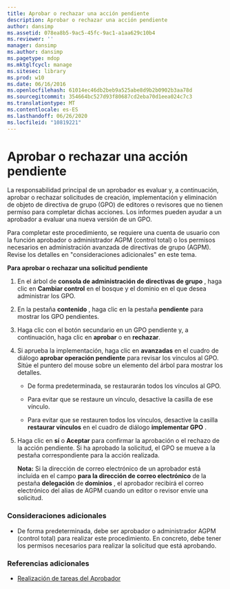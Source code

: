 ```yaml
---
title: Aprobar o rechazar una acción pendiente
description: Aprobar o rechazar una acción pendiente
author: dansimp
ms.assetid: 078ea8b5-9ac5-45fc-9ac1-a1aa629c10b4
ms.reviewer: ''
manager: dansimp
ms.author: dansimp
ms.pagetype: mdop
ms.mktglfcycl: manage
ms.sitesec: library
ms.prod: w10
ms.date: 06/16/2016
ms.openlocfilehash: 61014ec46db2beb9a525abe8d9b2b0902b3aa78d
ms.sourcegitcommit: 354664bc527d93f80687cd2eba70d1eea024c7c3
ms.translationtype: MT
ms.contentlocale: es-ES
ms.lasthandoff: 06/26/2020
ms.locfileid: "10819221"
---
```

# Aprobar o rechazar una acción pendiente


La responsabilidad principal de un aprobador es evaluar y, a continuación, aprobar o rechazar solicitudes de creación, implementación y eliminación de objeto de directiva de grupo (GPO) de editores o revisores que no tienen permiso para completar dichas acciones. Los informes pueden ayudar a un aprobador a evaluar una nueva versión de un GPO.

Para completar este procedimiento, se requiere una cuenta de usuario con la función aprobador o administrador AGPM (control total) o los permisos necesarios en administración avanzada de directivas de grupo (AGPM). Revise los detalles en "consideraciones adicionales" en este tema.

**Para aprobar o rechazar una solicitud pendiente**

1.  En el árbol de **consola de administración de directivas de grupo** , haga clic en **Cambiar control** en el bosque y el dominio en el que desea administrar los GPO.

2.  En la pestaña **contenido** , haga clic en la pestaña **pendiente** para mostrar los GPO pendientes.

3.  Haga clic con el botón secundario en un GPO pendiente y, a continuación, haga clic en **aprobar** o en **rechazar**.

4.  Si aprueba la implementación, haga clic en **avanzadas** en el cuadro de diálogo **aprobar operación pendiente** para revisar los vínculos al GPO. Sitúe el puntero del mouse sobre un elemento del árbol para mostrar los detalles.

    -   De forma predeterminada, se restaurarán todos los vínculos al GPO.

    -   Para evitar que se restaure un vínculo, desactive la casilla de ese vínculo.

    -   Para evitar que se restauren todos los vínculos, desactive la casilla **restaurar vínculos** en el cuadro de diálogo **implementar GPO** .

5.  Haga clic en **sí** o **Aceptar** para confirmar la aprobación o el rechazo de la acción pendiente. Si ha aprobado la solicitud, el GPO se mueve a la pestaña correspondiente para la acción realizada.

    **Nota:**  Si la dirección de correo electrónico de un aprobador está incluida en el campo **para la dirección de correo electrónico** de la pestaña **delegación** de **dominios** , el aprobador recibirá el correo electrónico del alias de AGPM cuando un editor o revisor envíe una solicitud.

     

### Consideraciones adicionales

-   De forma predeterminada, debe ser aprobador o administrador AGPM (control total) para realizar este procedimiento. En concreto, debe tener los permisos necesarios para realizar la solicitud que está aprobando.

### Referencias adicionales

-   [Realización de tareas del Aprobador](performing-approver-tasks-agpm40.md)

 

 





